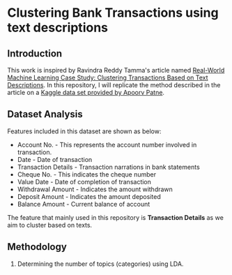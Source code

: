 # Clustering Bank Transactions using text descriptions

## Introduction

This work is inspired by Ravindra Reddy Tamma's article named [Real-World Machine Learning Case Study: Clustering Transactions Based on Text Descriptions](https://www.analyticsvidhya.com/blog/2020/07/machine-learning-study-clustering-transactions-text-descriptions/). In this repository, I will replicate the method described in the article on a [Kaggle data set provided by Apoorv Patne](https://www.kaggle.com/apoorvwatsky/bank-transaction-data).

## Dataset Analysis

Features included in this dataset are shown as below:

- Account No. - This represents the account number involved in transaction.
- Date - Date of transaction
- Transaction Details - Transaction narrations in bank statements
- Cheque No. - This indicates the cheque number
- Value Date - Date of completion of transaction
- Withdrawal Amount - Indicates the amount withdrawn
- Deposit Amount - Indicates the amount deposited
- Balance Amount - Current balance of account

The feature that mainly used in this repository is **Transaction Details** as we aim to cluster based on texts.

## Methodology

1. Determining the number of topics (categories) using LDA.
